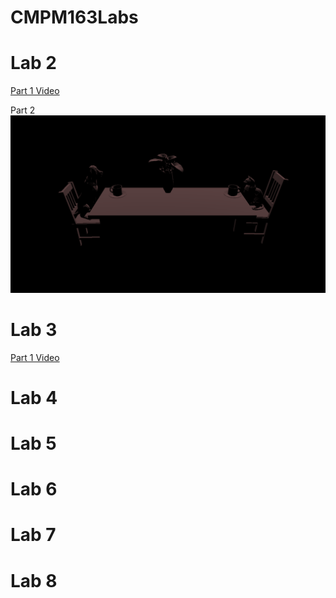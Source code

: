 # CMPM163Labs
# Lab 2
[Part 1 Video](https://drive.google.com/open?id=1ZNRToRDp_e3SNvR8d-B4qvdthD6SKX0U)

Part 2
![](Lab2/Images/Lab2Part2.png)
# Lab 3
[Part 1 Video](https://drive.google.com/open?id=1oTUnCFbzTzYfaUWa9YLIOTEDR36yKESl)
# Lab 4

# Lab 5

# Lab 6

# Lab 7

# Lab 8
